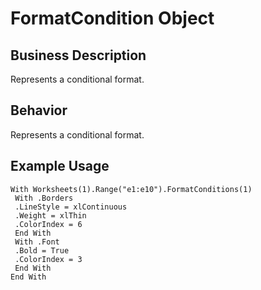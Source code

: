 # FormatCondition Object

## Business Description
Represents a conditional format.

## Behavior
Represents a conditional format.

## Example Usage
```vba
With Worksheets(1).Range("e1:e10").FormatConditions(1) 
 With .Borders 
 .LineStyle = xlContinuous 
 .Weight = xlThin 
 .ColorIndex = 6 
 End With 
 With .Font 
 .Bold = True 
 .ColorIndex = 3 
 End With 
End With
```